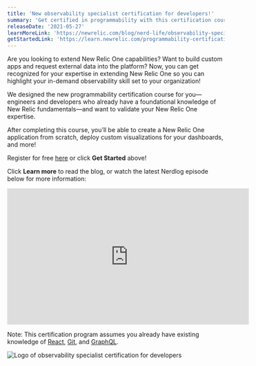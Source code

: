 ```yaml
---
title: 'New observability specialist certification for developers!'
summary: 'Get certified in programmability with this certification course'
releaseDate: '2021-05-27'
learnMoreLink: 'https://newrelic.com/blog/nerd-life/observability-specialist-certification'
getStartedLink: 'https://learn.newrelic.com/programmability-certification'
---
```


Are you looking to extend New Relic One capabilities? Want to build custom apps and request external data into the platform? Now, you can get recognized for your expertise in extending New Relic One so you can highlight your in-demand observability skill set to your organization!

We designed the new programmability certification course for you—engineers and developers who already have a foundational knowledge of New Relic fundamentals—and want to validate your New Relic One expertise.

After completing this course, you’ll be able to create a New Relic One application from scratch, deploy custom visualizations for your dashboards, and more!

Register for free [here](https://learn.newrelic.com/programmability-certification) or click **Get Started** above!

Click **Learn more** to read the blog, or watch the latest Nerdlog episode below for more information:

<iframe width="560" height="315" src="https://www.youtube.com/embed/Opq3a22xnFw" frameborder="0" allow="accelerometer; autoplay; clipboard-write; encrypted-media; gyroscope; picture-in-picture" allowfullscreen></iframe>

Note: This certification program assumes you already have existing knowledge of [React](https://reactjs.org/docs/getting-started.html), [Git](https://guides.github.com/introduction/git-handbook/), and [GraphQL](https://graphql.org/).

![Logo of observability specialist certification for developers](/images/programmability-certification.webp 'Logo of observability specialist certification for developers')
